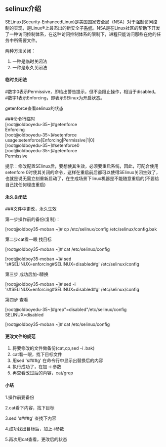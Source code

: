 ## selinux介绍

SELinux\(Security-EnhancedLinux\)是美国国家安全局（NSA）对于[强制](http://baike.so.com/doc/6296629.html)访问控制的实现，是Linux®上最杰出的新安全子[系统](http://baike.so.com/doc/5402991.html)。NSA是在Linux社区的帮助下开发了一种访问控制体系，在这种访问控制体系的限制下，进程只能访问那些在他的任务中所需要文件。

两种方法关闭：

1. 一种是临时关闭法
2. 一种是永久关闭法

#### 临时关闭法

\#数字0表示Permissive，即给出警告提示，但不会阻止操作，相当于disabled。  
 \#数字1表示Enforcing，即表示SElinux为开启状态。

getenforce查看selinux的状态

\#\#\#命令行临时  
 \[root@oldboyedu-35~\]\#getenforce  
 Enforcing  
 \[root@oldboyedu-35~\]\#setenforce  
 usage:setenforce\[Enforcing\|Permissive\|1\|0\]  
 \[root@oldboyedu-35~\]\#setenforce0  
 \[root@oldboyedu-35~\]\#getenforce  
 Permissive

提示：修改配置SElinux后，要想使其生效，必须要重启系统，因此，可配合使用setenfore 0时使其关闭的命令，这样在重启前后都可以使得SElinux关闭生效了，也就是说无需立刻重新启动了，在生成场景下linux机器是不能随意重启的\(不要给自己找任何理由重启\)

#### 永久关闭法

\#\#\#文件中更改，永久生效

第一步操作前的备份\(复制\)：

\[root@oldboy35-moban ~\]\# cp /etc/selinux/config /etc/selinux/config.bak

第二步cat看一眼 找目标

\[root@oldboy35-moban ~\]\# cat /etc/selinux/config

\[root@oldboy35-moban ~\]\# sed 's\#SELINUX=enforcing\#SELINUX=disabled\#g' /etc/selinux/config

第三步 成功后加-i替换

\[root@oldboy35-moban ~\]\# sed -i 's\#SELINUX=enforcing\#SELINUX=disabled\#g' /etc/selinux/config

第四步 查看

\[root@oldboyedu-35~\]\#grep"=disabled"/etc/selinux/config  
 SELINUX=disabled

\[root@oldboy35-moban ~\]\# cat /etc/selinux/config

#### 更改文件的规范

1. 将要修改的文件做备份\(cat,cp,sed -i .bak\)
2. cat看一眼，找下目标文件
3. 用sed 's\#\#\#g' 在命令行中显示出替换后的内容
4. 执行成功了，在加 -i 参数
5. 再查看改过后的内容，cat/grep

#### 小结

1.操作前要备份

2.cat看下内容，找下目标

3.sed 's\#\#\#g' 查找下内容

4.成功找出目标后，加上-i参数

5.再次用cat查看，更改后的状态

